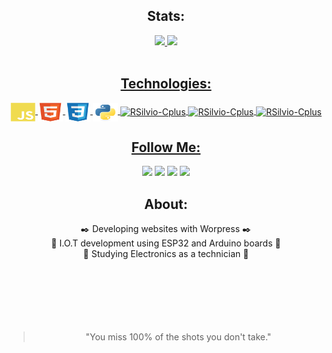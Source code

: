   
<div align="center">
<h2>Stats: </h2>
  <a href="https://github.com/silviorodrigues98">
  <img height="180em" src="https://github-readme-stats.vercel.app/api?username=silviorodrigues98&show_icons=true&theme=gotham&include_all_commits=true&count_private=true"/>
  <img height="180em" src="https://github-readme-stats.vercel.app/api/top-langs/?username=silviorodrigues98&layout=compact&langs_count=7&theme=gotham"/>
</div>
<div align="center"><br>
  <h2>Technologies: </h2>
  <img align="center" alt="Silvio-Js" height="30" width="40" src="https://raw.githubusercontent.com/devicons/devicon/master/icons/javascript/javascript-plain.svg">
  <img align="center" alt="Silvio-HTML" height="30" width="40" src="https://raw.githubusercontent.com/devicons/devicon/master/icons/html5/html5-original.svg">
  <img align="center" alt="Silvio-CSS" height="30" width="40" src="https://raw.githubusercontent.com/devicons/devicon/master/icons/css3/css3-original.svg">
  <img align="center" alt="Silvio-Python" height="30" width="40" src="https://raw.githubusercontent.com/devicons/devicon/master/icons/python/python-original.svg">
  <img align="center" alt="RSilvio-Cplus" height="30" width="40" src="https://cdn.jsdelivr.net/gh/devicons/devicon/icons/cplusplus/cplusplus-original.svg">
  <img align="center" alt="RSilvio-Cplus" height="30" width="40" src="https://cdn.jsdelivr.net/gh/devicons/devicon/icons/wordpress/wordpress-plain.svg">
  <img align="center" alt="RSilvio-Cplus" height="30" width="40" src="https://cdn.jsdelivr.net/gh/devicons/devicon/icons/arduino/arduino-original.svg">
</div>
 
<div align="center"> 
  <h2>Follow Me: </h2>
  <a href = "mailto:silviob969@gmail.com" target="_blank" ><img src="https://img.shields.io/badge/-Gmail-%23333?style=for-the-badge&logo=gmail&logoColor=white"></a>
  <a href="https://www.linkedin.com/in/silviorodrigues98" target="_blank"><img src="https://img.shields.io/badge/-LinkedIn-%230077B5?style=for-the-badge&logo=linkedin&logoColor=white"></a> 
  <a href="https://www.developertech.ga" target="_blank"><img src="https://img.shields.io/badge/Blogger-FF5722?style=for-the-badge&logo=blogger&logoColor=white"></a> 
  <a href="https://www.reddit.com/user/Then-Vehicle-3257" target="_blank"><img src="https://img.shields.io/badge/Reddit-FF4500?style=for-the-badge&logo=reddit&logoColor=white"></a>  
</div>
  
  <div align="center">
    <h2>About:</h2>
    ✒️ Developing websites with Worpress ✒️<br>   
    💒 I.O.T development using ESP32 and Arduino boards 💒<br>
    🔌 Studying Electronics as a technician 🔌<br>
  </div>
   <div align="center">
    <br><br><br><br><br><br>
<blockquote>"You miss 100% of the shots you don't take."
  </div>
